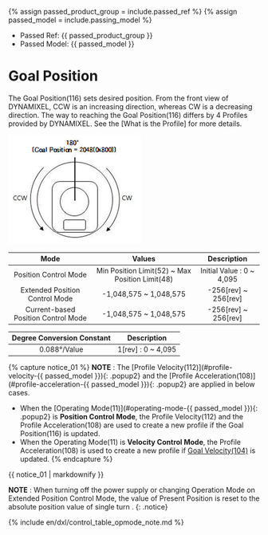 {% assign passed_product_group = include.passed_ref %}
{% assign passed_model = include.passing_model %}

- Passed Ref: {{ passed_product_group }}
- Passed Model: {{ passed_model }}


# Goal Position
The Goal Position(116) sets desired position.  From the front view of DYNAMIXEL, CCW is an increasing direction, whereas CW is a decreasing direction. The way to reaching the Goal Position(116) differs by 4 Profiles provided by DYNAMIXEL. See the [What is the Profile] for more details.

![](/assets/images/dxl/x/dxl_goal_position.jpg)

| Mode     | Values     | Description |
| :--------: | :--------: | :--------: |
| Position Control Mode | Min Position Limit(52) ~ Max Position Limit(48)| Initial Value : 0 ~ 4,095|
|Extended Position Control Mode|-1,048,575 ~ 1,048,575|-256[rev] ~ 256[rev]|{% if passed_product_group!='dxl_xl430' and passed_model!='mx-28-2' %}
|Current-based Position Control Mode|-1,048,575 ~ 1,048,575|-256[rev] ~ 256[rev]|{% else %}{% endif %}

|Degree Conversion Constant|Description|
| :---: | :---: |
|0.088&deg;/Value| 1[rev] : 0 ~ 4,095 |


{% capture notice_01 %}
**NOTE** : The [Profile Velocity(112)](#profile-velocity-{{ passed_model }}){: .popup2} and the [Profile Acceleration(108)](#profile-acceleration-{{ passed_model }}){: .popup2} are applied in below cases.
- When the [Operating Mode(11)](#operating-mode-{{ passed_model }}){: .popup2} is **Position Control Mode**, the Profile Velocity(112) and the Profile Acceleration(108) are used to create a new profile if the Goal Position(116) is updated.
- When the Operating Mode(11) is **Velocity Control Mode**, the Profile Acceleration(108) is used to create a new profile if [Goal Velocity(104)](#goal-velocity104) is updated.
{% endcapture %}
<div class="notice">{{ notice_01 | markdownify }}</div>

**NOTE** : When turning off the power supply or changing Operation Mode on Extended Position Control Mode, the value of Present Position is reset to the absolute position value of single turn .
{: .notice}

{% include en/dxl/control_table_opmode_note.md %}
